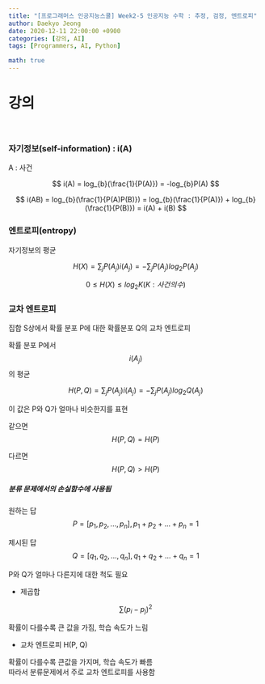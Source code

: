 ```yaml
---
title: "[프로그래머스 인공지능스쿨] Week2-5 인공지능 수학 : 추정, 검정, 엔트로피"
author: Daekyo Jeong
date: 2020-12-11 22:00:00 +0900
categories: [강의, AI]
tags: [Programmers, AI, Python]

math: true
---
```


# **강의**   
<br/>

### **자기정보(self-information) : i(A)**  

A : 사건  

$$
i(A) = log_{b}(\frac{1}{P(A)}) = -log_{b}P(A)
$$


$$
i(AB) = log_{b}(\frac{1}{P(A)P(B)}) = log_{b}(\frac{1}{P(A)}) + log_{b}(\frac{1}{P(B)}) = i(A) + i(B)
$$

### **엔트로피(entropy)**  

자기정보의 평균  

$$
H(X) = \sum_{j}P(A_{j})i(A_{j}) = -\sum_{j}P(A_{j})log_{2}P(A_{j})
$$

$$
0 \le H(X) \le log_{2}K (K: 사건의 수)
$$


### **교차 엔트로피**  

집합 S상에서 확률 분포 P에 대한 확률분포 Q의 교차 엔트로피  

확률 분포 P에서 $$i(A_{j})$$의 평균  

$$
H(P,Q) = \sum_{j}P(A_{j})i(A_{j}) = -\sum_{j}P(A_{j})log_{2}Q(A_{j})  
$$

이 값은 P와 Q가 얼마나 비슷한지를 표현  

같으면 $$H(P,Q) = H(P)$$  

다르면 $$H(P,Q) > H(P)$$  

##### **분류 문제에서의 손실함수에 사용됨**  


원하는 답 $$P = [p_{1}, p_{2}, ..., p_{n}], p_{1} + p_{2} + ... + p_{n} = 1$$  

제시된 답 $$Q = [q_{1}, q_{2}, ..., q_{n}], q_{1} + q_{2} + ... + q_{n} = 1$$  

P와 Q가 얼마나 다른지에 대한 척도 필요  

- 제곱합  

$$
\sum(p_{i} - p_{j})^2
$$

확률이 다를수록 큰 값을 가짐, 학습 속도가 느림  

- 교차 엔트로피 H(P, Q)

확률이 다를수록 큰값을 가지며, 학습 속도가 빠름  
따라서 분류문제에서 주로 교차 엔트로피를 사용함  




<br/>
